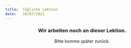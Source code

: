 ```yaml
---
title:  Tägliche Lektion
date:   10/07/2021
---
```


### <center>Wir arbeiten noch an dieser Lektion.</center>
<center>Bitte komme später zurück.</center>